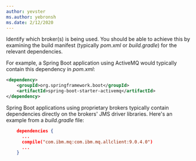 ```yaml
---
author: yevster
ms.author: yebronsh
ms.date: 2/12/2020
---
```


Identify which broker(s) is being used. You should be able to achieve this by examining the build manifest (typically *pom.xml* or *build.gradle*) for the relevant dependencies.

For example, a Spring Boot application using ActiveMQ would typically contain this dependency in *pom.xml*:

```xml
<dependency>
    <groupId>org.springframework.boot</groupId>
    <artifactId>spring-boot-starter-activemq</artifactId>
</dependency>
```

Spring Boot applications using proprietary brokers typically contain dependencies directly on the brokers' JMS driver libraries. Here's an example from a *build.gradle* file:

```json
    dependencies {
      ...
      compile("com.ibm.mq:com.ibm.mq.allclient:9.0.4.0")
      ...
    }
```
